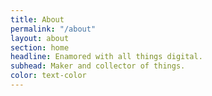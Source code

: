 ```yaml
---
title: About
permalink: "/about"
layout: about
section: home
headline: Enamored with all things digital.
subhead: Maker and collector of things.
color: text-color
---
```


<!-- ![Photo of me](assets/img/misc/self.jpg)

<div class="spacer-8x"></div>
### A bit about yours truly
Lover of interface design, typography, Hawaiian shirts, Phil Collins, photography, design systems, thrift stores, typography, illustration, motion design, PF Flyers, creative coding... did I mention typography? -->

